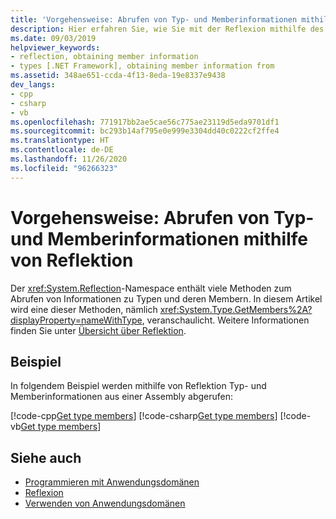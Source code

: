 ```yaml
---
title: 'Vorgehensweise: Abrufen von Typ- und Memberinformationen mithilfe von Reflektion'
description: Hier erfahren Sie, wie Sie mit der Reflexion mithilfe des System.Reflection-Namespace Informationen zum Typ und Member erhalten.
ms.date: 09/03/2019
helpviewer_keywords:
- reflection, obtaining member information
- types [.NET Framework], obtaining member information from
ms.assetid: 348ae651-ccda-4f13-8eda-19e8337e9438
dev_langs:
- cpp
- csharp
- vb
ms.openlocfilehash: 771917bb2ae5cae56c775ae23119d5eda9701df1
ms.sourcegitcommit: bc293b14af795e0e999e3304dd40c0222cf2ffe4
ms.translationtype: HT
ms.contentlocale: de-DE
ms.lasthandoff: 11/26/2020
ms.locfileid: "96266323"
---
```

# <a name="how-to-get-type-and-member-information-by-using-reflection"></a>Vorgehensweise: Abrufen von Typ- und Memberinformationen mithilfe von Reflektion

Der <xref:System.Reflection>-Namespace enthält viele Methoden zum Abrufen von Informationen zu Typen und deren Membern. In diesem Artikel wird eine dieser Methoden, nämlich <xref:System.Type.GetMembers%2A?displayProperty=nameWithType>, veranschaulicht. Weitere Informationen finden Sie unter [Übersicht über Reflektion](reflection.md).
  
## <a name="example"></a>Beispiel

In folgendem Beispiel werden mithilfe von Reflektion Typ- und Memberinformationen aus einer Assembly abgerufen:

[!code-cpp[Get type members](../../../samples/snippets/standard/reflection/memberinfo/gettypemembers.cpp)]
[!code-csharp[Get type members](../../../samples/snippets/standard/reflection/memberinfo/gettypemembers.cs)]
[!code-vb[Get type members](../../../samples/snippets/standard/reflection/memberinfo/gettypemembers.vb)]

## <a name="see-also"></a>Siehe auch

- [Programmieren mit Anwendungsdomänen](../app-domains/application-domains.md#programming-with-application-domains)
- [Reflexion](reflection.md)
- [Verwenden von Anwendungsdomänen](../app-domains/use.md)
